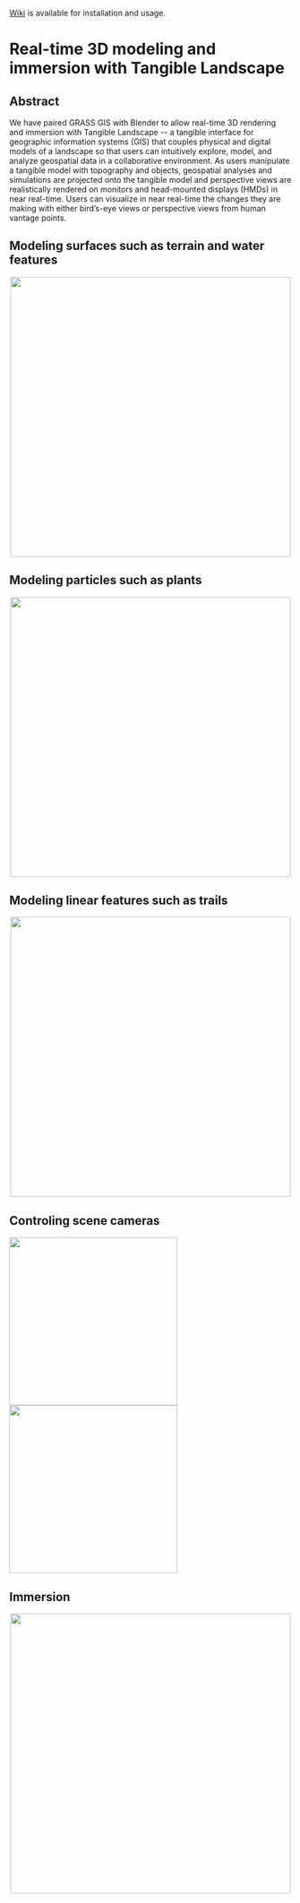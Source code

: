 
[Wiki](https://github.com/ptabriz/Realtime_3Drendering_immersion_with_Tangibles/wiki) is available for installation and usage.

# Real-time 3D modeling and immersion with Tangible Landscape

## Abstract
We have paired GRASS GIS with Blender to allow real-time 3D rendering and immersion with Tangible Landscape -- a tangible interface for geographic information systems (GIS) that couples physical and digital models of a landscape so that users can intuitively explore, model, and analyze geospatial data in a collaborative environment. As users manipulate a tangible model with topography and objects, geospatial analyses and simulations are projected onto the tangible model and perspective views are realistically rendered on monitors and head-mounted displays (HMDs) in near real-time. Users can visualize in near real-time the changes they are making with either bird’s-eye views or perspective views from human vantage points. 

## Modeling surfaces such as terrain and water features
<span style="display:block;text-align:center"><img src="https://raw.githubusercontent.com/wiki/ptabriz/3D_immersion_TL/images/anim_water.gif" width=500>

## Modeling particles such as plants 
<span style="display:block;text-align:center"><img src="https://raw.githubusercontent.com/wiki/ptabriz/3D_immersion_TL/images/anim_plants.gif" width=500>
  
## Modeling linear features such as trails 
<span style="display:block;text-align:center"><img src="https://raw.githubusercontent.com/wiki/ptabriz/3D_immersion_TL/images/anim_trail.gif" width=500>

## Controling scene cameras 
<img src="https://raw.githubusercontent.com/wiki/ptabriz/3D_immersion_TL/images/anim_camera1.gif" width=300>
<img src="https://raw.githubusercontent.com/wiki/ptabriz/3D_immersion_TL/images/anim_camera2.gif" width=300>

## Immersion
<span style="display:block;text-align:center"><img src="https://raw.githubusercontent.com/wiki/ptabriz/3D_immersion_TL/images/anim_oculus.gif" width=500>



